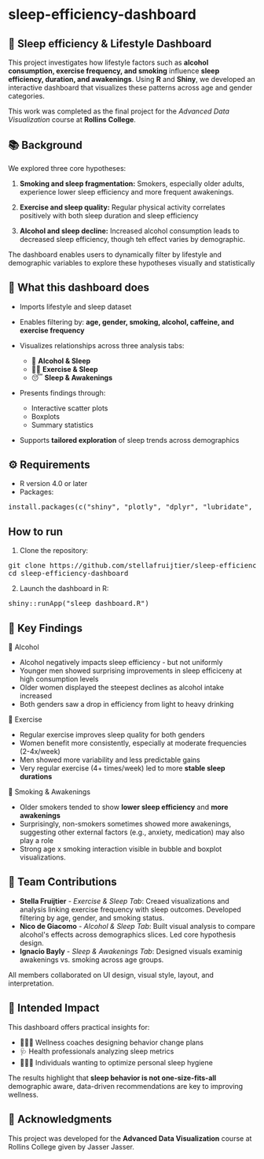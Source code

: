 # sleep-efficiency-dashboard

## 🛌 Sleep efficiency & Lifestyle Dashboard

This project investigates how lifestyle factors such as **alcohol consumption, exercise frequency, and smoking** influence **sleep efficiency, duration, and awakenings**. Using **R** and **Shiny**, we developed an interactive dashboard that visualizes these patterns across age and gender categories.

This work was completed as the final project for the *Advanced Data Visualization* course at **Rollins College**.


## 📚 Background

We explored three core hypotheses:

1. **Smoking and sleep fragmentation:** Smokers, especially older adults, experience lower sleep efficiency and more frequent awakenings.

2. **Exercise and sleep quality:** Regular physical activity correlates positively with both sleep duration and sleep efficiency

3. **Alcohol and sleep decline:** Increased alcohol consumption leads to decreased sleep efficiency, though teh effect varies by demographic.

The dashboard enables users to dynamically filter by lifestyle and demographic variables to explore these hypotheses visually and statistically


## 🧠 What this dashboard does

- Imports lifestyle and sleep dataset
- Enables filtering by: **age, gender, smoking, alcohol, caffeine, and exercise frequency**
- Visualizes relationships across three analysis tabs:

  - 🍷 **Alcohol & Sleep**
  - 🏋🏻 **Exercise & Sleep**
  - 😴 **Sleep & Awakenings**

- Presents findings through:

  - Interactive scatter plots
  - Boxplots
  - Summary statistics

- Supports **tailored exploration** of sleep trends across demographics


## ⚙️ Requirements

- R version 4.0 or later
- Packages:

<pre>
install.packages(c("shiny", "plotly", "dplyr", "lubridate", "DT", "readr", "tidyr", "shinyWidgets", "bslib"))
</pre>


## How to run

1. Clone the repository:

<pre>
git clone https://github.com/stellafruijtier/sleep-efficiency-dashboard.git
cd sleep-efficiency-dashboard
</pre>

2. Launch the dashboard in R:

<pre>
shiny::runApp("sleep_dashboard.R")
</pre>


## 🧩 Key Findings

🔷 Alcohol

- Alcohol negatively impacts sleep efficiency - but not uniformly
- Younger men showed surprising improvements in sleep efficiceny at high consumption levels
- Older women displayed the steepest declines as alcohol intake increased
- Both genders saw a drop in efficiency from light to heavy drinking

🔷 Exercise

- Regular exercise improves sleep quality for both genders
- Women benefit more consistently, especially at moderate frequencies (2-4x/week)
- Men showed more variability and less predictable gains
- Very regular exercise (4+ times/week) led to more **stable sleep durations**

🔷 Smoking & Awakenings

- Older smokers tended to show **lower sleep efficiency** and **more awakenings**
- Surprisingly, non-smokers sometimes showed more awakenings, suggesting other external factors (e.g., anxiety, medication) may also play a role
- Strong age x smoking interaction visible in bubble and boxplot visualizations.


## 👥 Team Contributions

- **Stella Fruijtier** - *Exercise & Sleep Tab*: Creaed visualizations and analysis linking exercise frequency with sleep outcomes. Developed filtering by age, gender, and smoking status.
- **Nico de Giacomo** - *Alcohol & Sleep Tab*: Built visual analysis to compare alcohol's effects across demographics slices. Led core hypothesis design.
- **Ignacio Bayly** - *Sleep & Awakenings Tab*: Designed visuals examinig awakenings vs. smoking across age groups.

All members collaborated on UI design, visual style, layout, and interpretation.


## 🎯 Intended Impact

This dashboard offers practical insights for:

- 🧘🏻‍♀️ Wellness coaches designing behavior change plans
- 🩺 Health professionals analyzing sleep metrics
- 🧑🏻‍💻 Individuals wanting to optimize personal sleep hygiene

The results highlight that **sleep behavior is not one-size-fits-all** demographic aware, data-driven recommendations are key to improving wellness.


## 📖 Acknowledgments

This project was developed for the **Advanced Data Visualization** course at Rollins College given by Jasser Jasser.
